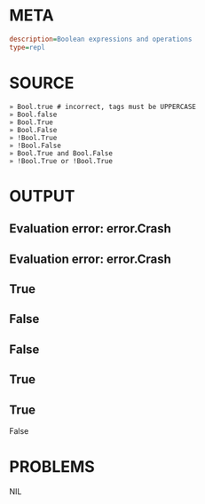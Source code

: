 # META
~~~ini
description=Boolean expressions and operations
type=repl
~~~
# SOURCE
~~~roc
» Bool.true # incorrect, tags must be UPPERCASE
» Bool.false
» Bool.True
» Bool.False
» !Bool.True
» !Bool.False
» Bool.True and Bool.False
» !Bool.True or !Bool.True
~~~
# OUTPUT
Evaluation error: error.Crash
---
Evaluation error: error.Crash
---
True
---
False
---
False
---
True
---
True
---
False
# PROBLEMS
NIL
